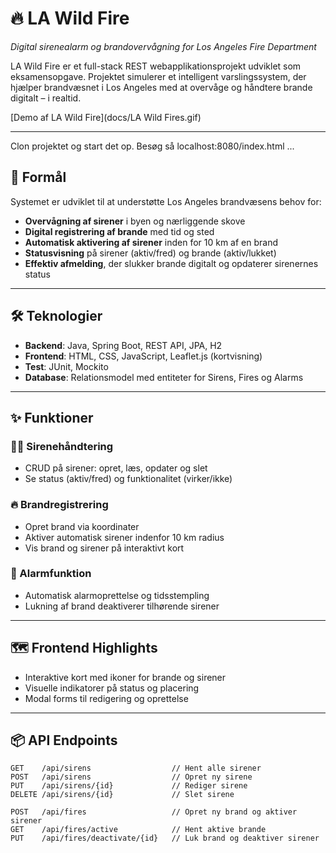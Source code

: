 # 🔥 LA Wild Fire
*Digital sirenealarm og brandovervågning for Los Angeles Fire Department*

LA Wild Fire er et full-stack REST webapplikationsprojekt udviklet som eksamensopgave. Projektet simulerer et intelligent varslingssystem, der hjælper brandvæsnet i Los Angeles med at overvåge og håndtere brande digitalt – i realtid.

[Demo af LA Wild Fire](docs/LA Wild Fires.gif)

---

Clon projektet og start det op. Besøg så localhost:8080/index.html ...

## 🚨 Formål
Systemet er udviklet til at understøtte Los Angeles brandvæsens behov for:
- **Overvågning af sirener** i byen og nærliggende skove
- **Digital registrering af brande** med tid og sted
- **Automatisk aktivering af sirener** inden for 10 km af en brand
- **Statusvisning** på sirener (aktiv/fred) og brande (aktiv/lukket)
- **Effektiv afmelding**, der slukker brande digitalt og opdaterer sirenernes status

---

## 🛠️ Teknologier
- **Backend**: Java, Spring Boot, REST API, JPA, H2
- **Frontend**: HTML, CSS, JavaScript, Leaflet.js (kortvisning)
- **Test**: JUnit, Mockito
- **Database**: Relationsmodel med entiteter for Sirens, Fires og Alarms

---

## ✨ Funktioner
### 👩‍🚒 Sirenehåndtering
- CRUD på sirener: opret, læs, opdater og slet
- Se status (aktiv/fred) og funktionalitet (virker/ikke)

### 🔥 Brandregistrering
- Opret brand via koordinater
- Aktiver automatisk sirener indenfor 10 km radius
- Vis brand og sirener på interaktivt kort

### 🧯 Alarmfunktion
- Automatisk alarmoprettelse og tidsstempling
- Lukning af brand deaktiverer tilhørende sirener

---

## 🗺️ Frontend Highlights
- Interaktive kort med ikoner for brande og sirener
- Visuelle indikatorer på status og placering
- Modal forms til redigering og oprettelse

---

## 📦 API Endpoints
```http
GET    /api/sirens                  // Hent alle sirener  
POST   /api/sirens                  // Opret ny sirene  
PUT    /api/sirens/{id}             // Rediger sirene  
DELETE /api/sirens/{id}             // Slet sirene  

POST   /api/fires                   // Opret ny brand og aktiver sirener  
GET    /api/fires/active            // Hent aktive brande  
PUT    /api/fires/deactivate/{id}   // Luk brand og deaktiver sirener
